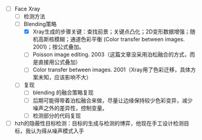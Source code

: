 - [ ] Face Xray
    - [ ] 检测方法
    - [ ] Blending策略
        - [x] Xray生成的步骤关键：查找前景；关键点凸化；2D变形数据增强；随机高斯核模糊；通道色彩平衡 (Color transfer between images. 2001)；按公式叠加。
        - [ ] Poisson image editing. 2003（这篇文章没采用泊松融合的方式，而是直接用公式叠加）
        - [ ] Color transfer between images. 2001（Xray用了色彩迁移，具体方案未知，应该影响不大）
    - [ ] 复现
        - [ ] blending 的融合策略复现
        - [ ] 后期可能得带着泊松融合来做，尽量让边缘保持较少色彩变异，减少噪声之外的差异性，控制变量。
        - [ ] 检测部分的代码复现
- [ ] hzh的隐蔽性目标检测：目标的生成与检测的博弈，他现在手工设计检测目标，我认为得从噪声模式入手